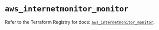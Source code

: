 # `aws_internetmonitor_monitor`

Refer to the Terraform Registry for docs: [`aws_internetmonitor_monitor`](https://registry.terraform.io/providers/hashicorp/aws/6.14.0/docs/resources/internetmonitor_monitor).
